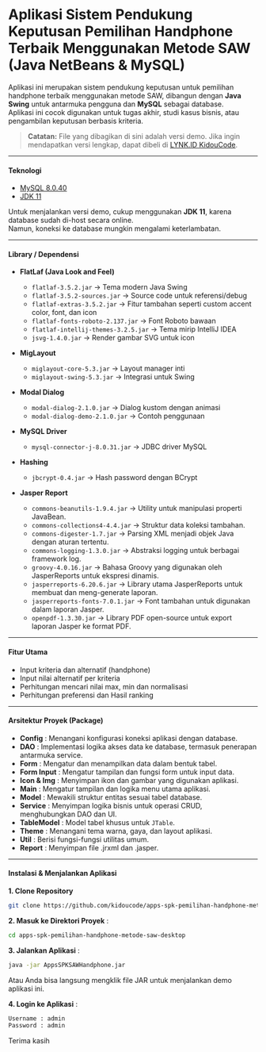 # Aplikasi Sistem Pendukung Keputusan Pemilihan Handphone Terbaik Menggunakan Metode SAW (Java NetBeans & MySQL)

Aplikasi ini merupakan sistem pendukung keputusan untuk pemilihan handphone terbaik menggunakan metode SAW, dibangun dengan **Java Swing** untuk antarmuka pengguna dan **MySQL** sebagai database.  
Aplikasi ini cocok digunakan untuk tugas akhir, studi kasus bisnis, atau pengambilan keputusan berbasis kriteria.  

> **Catatan:** File yang dibagikan di sini adalah versi demo. Jika ingin mendapatkan versi lengkap, dapat dibeli di [LYNK.ID KidouCode](https://lynk.id/kidoucode).

---

#### **Teknologi**
- [MySQL 8.0.40](https://downloads.mysql.com/archives/get/p/25/file/mysql-installer-community-8.0.40.0.msi)  
- [JDK 11](https://www.oracle.com/id/java/technologies/javase/jdk11-archive-downloads.html)  

Untuk menjalankan versi demo, cukup menggunakan **JDK 11**, karena database sudah di-host secara online.  
Namun, koneksi ke database mungkin mengalami keterlambatan.

---

#### **Library / Dependensi**

- **FlatLaf (Java Look and Feel)**  
  - `flatlaf-3.5.2.jar` → Tema modern Java Swing  
  - `flatlaf-3.5.2-sources.jar` → Source code untuk referensi/debug  
  - `flatlaf-extras-3.5.2.jar` → Fitur tambahan seperti custom accent color, font, dan icon  
  - `flatlaf-fonts-roboto-2.137.jar` → Font Roboto bawaan  
  - `flatlaf-intellij-themes-3.2.5.jar` → Tema mirip IntelliJ IDEA  
  - `jsvg-1.4.0.jar` → Render gambar SVG untuk icon  

- **MigLayout**  
  - `miglayout-core-5.3.jar` → Layout manager inti  
  - `miglayout-swing-5.3.jar` → Integrasi untuk Swing  

- **Modal Dialog**  
  - `modal-dialog-2.1.0.jar` → Dialog kustom dengan animasi  
  - `modal-dialog-demo-2.1.0.jar` → Contoh penggunaan  

- **MySQL Driver**  
  - `mysql-connector-j-8.0.31.jar` → JDBC driver MySQL  

- **Hashing**  
  - `jbcrypt-0.4.jar` → Hash password dengan BCrypt  

- **Jasper Report**  
  - `commons-beanutils-1.9.4.jar` → Utility untuk manipulasi properti JavaBean.
  - `commons-collections4-4.4.jar` → Struktur data koleksi tambahan.
  - `commons-digester-1.7.jar` → Parsing XML menjadi objek Java dengan aturan tertentu.
  - `commons-logging-1.3.0.jar` → Abstraksi logging untuk berbagai framework log.
  - `groovy-4.0.16.jar` → Bahasa Groovy yang digunakan oleh JasperReports untuk ekspresi dinamis.
  - `jasperreports-6.20.6.jar` → Library utama JasperReports untuk membuat dan meng-generate laporan.
  - `jasperreports-fonts-7.0.1.jar` → Font tambahan untuk digunakan dalam laporan Jasper.
  - `openpdf-1.3.30.jar` → Library PDF open-source untuk export laporan Jasper ke format PDF.

---

#### **Fitur Utama**
- Input kriteria dan alternatif (handphone)
- Input nilai alternatif per kriteria
- Perhitungan mencari nilai max, min dan normalisasi
- Perhitungan preferensi dan Hasil ranking

---

#### **Arsitektur Proyek (Package)**
- **Config** : Menangani konfigurasi koneksi aplikasi dengan database.  
- **DAO** : Implementasi logika akses data ke database, termasuk penerapan antarmuka service.  
- **Form** : Mengatur dan menampilkan data dalam bentuk tabel.  
- **Form Input** : Mengatur tampilan dan fungsi form untuk input data.  
- **Icon & Img** : Menyimpan ikon dan gambar yang digunakan aplikasi.  
- **Main** : Mengatur tampilan dan logika menu utama aplikasi.  
- **Model** : Mewakili struktur entitas sesuai tabel database.
- **Service** : Menyimpan logika bisnis untuk operasi CRUD, menghubungkan DAO dan UI.  
- **TableModel** : Model tabel khusus untuk `JTable`.  
- **Theme** : Menangani tema warna, gaya, dan layout aplikasi.  
- **Util** : Berisi fungsi-fungsi utilitas umum.  
- **Report** : Menyimpan file .jrxml dan .jasper.

---

#### **Instalasi & Menjalankan Aplikasi**

**1. Clone Repository**
```sh
git clone https://github.com/kidoucode/apps-spk-pemilihan-handphone-metode-saw-desktop.git
```

**2. Masuk ke Direktori Proyek** :

```sh
cd apps-spk-pemilihan-handphone-metode-saw-desktop
```

**3. Jalankan Aplikasi** :
```sh
java -jar AppsSPKSAWHandphone.jar
```
Atau Anda bisa langsung mengklik file JAR untuk menjalankan demo aplikasi ini.

**4. Login ke Aplikasi** :
```sh
Username : admin
Password : admin
```
Terima kasih

